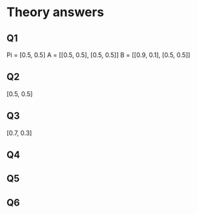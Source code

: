 # Theory answers

## Q1
Pi = [0.5, 0.5] A = [[0.5, 0.5], [0.5, 0.5]] B = [[0.9, 0.1], [0.5, 0.5]]

## Q2
[0.5, 0.5]

## Q3
[0.7, 0.3]

## Q4

## Q5

## Q6
